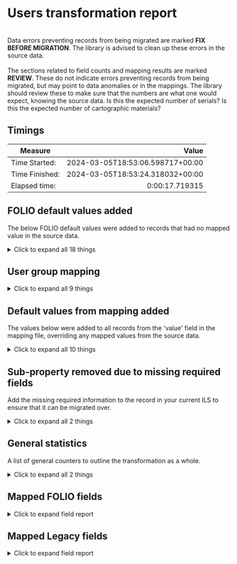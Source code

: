 # Users transformation report
<br/>Data errors preventing records from being migrated are marked **FIX BEFORE MIGRATION**. The library is advised to clean up these errors in the source data.<br/><br/> The sections related to field counts and mapping results are marked **REVIEW**. These do not indicate errors preventing records from being migrated, but may point to data anomalies or in the mappings. The library should review these to make sure that the numbers are what one would expect, knowing the source data. Is this the expected number of serials? Is this the expected number of cartographic materials?
## Timings

Measure | Value
--- | ---:
Time Started: | 2024-03-05T18:53:06.598717+00:00
Time Finished: | 2024-03-05T18:53:24.318032+00:00
Elapsed time: | 0:00:17.719315
## FOLIO default values added
The below FOLIO default values were added to records that had no mapped value in the source data.
<details><summary>Click to expand all 18 things</summary>

Measure | Count
--- | ---:
 added to active | 8,055
 added to customFields.correoAlternativo | 8,055
 added to customFields.fechaDeNascimiento | 8,055
 added to customFields.folio | 8,055
 added to customFields.identificacion | 8,055
 added to customFields.nacionalidad | 8,055
 added to customFields.notas | 8,055
 added to customFields.programaDePendencia | 8,055
 added to customFields.sede | 8,055
 added to customFields.sexo | 8,055
 added to personal.addresses[0].addressLine1 | 8,055
 added to personal.addresses[0].city | 8,055
 added to personal.dateOfBirth | 8,055
 added to personal.mobilePhone | 8,055
 added to personal.phone | 8,055
 added to personal.preferredContactTypeId | 8,055
 added to personal.preferredFirstName | 8,055
</details>

## User group mapping

<details><summary>Click to expand all 9 things</summary>

Measure | Count
--- | ---:
A -> Bachelors and Masters | 7,435
ADM -> ADM | 1
AS -> Teaching assistants | 31
D -> Faculty | 367
E -> Companies | 17
EXT -> EXT | 2
I -> PhD students and Researchers | 7
S -> Library | 195
</details>

## Default values from mapping added
The values below were added to all records from the 'value' field in the mapping file, overriding any mapped values from the source data.
<details><summary>Click to expand all 10 things</summary>

Measure | Count
--- | ---:
True added to notes[0].popUpOnCheckOut | 8,055
True added to notes[0].popUpOnUser | 8,055
True added to notes[1].popUpOnCheckOut | 8,055
True added to notes[1].popUpOnUser | 8,055
True added to notes[2].popUpOnCheckOut | 8,055
True added to notes[2].popUpOnUser | 8,055
True added to personal.addresses[0].primaryAddress | 8,055
users added to notes[1].domain | 8,055
users added to notes[2].domain | 8,055
</details>

## Sub-property removed due to missing required fields
Add the missing required information to the record in your current ILS to ensure that it can be migrated over.
<details><summary>Click to expand all 2 things</summary>

Measure | Count
--- | ---:
notes | 24,165
</details>

## General statistics
A list of general counters to outline the transformation as a whole.
<details><summary>Click to expand all 2 things</summary>

Measure | Count
--- | ---:
Successful user transformations | 8,055
</details>

## Mapped FOLIO fields
<details><summary>Click to expand field report</summary>

FOLIO Field | Mapped | Unmapped
---|---|---
active | 8,055 (100%) | 0 (0%) 
barcode | 8,055 (100%) | 0 (0%) 
enrollmentDate | 8,055 (100%) | 0 (0%) 
expirationDate | 8,055 (100%) | 0 (0%) 
externalSystemId | 8,055 (100%) | 0 (0%) 
id | 8,055 (100%) | 0 (0%) 
patronGroup | 8,055 (100%) | 0 (0%) 
personal | 8,055 (100%) | 0 (0%) 
personal.addresses | 8,055 (100%) | 0 (0%) 
personal.addresses.primaryAddress | 8,055 (100%) | 0 (0%) 
personal.email | 8,055 (100%) | 0 (0%) 
personal.firstName | 8,055 (100%) | 0 (0%) 
personal.lastName | 8,055 (100%) | 0 (0%) 
personal.preferredContactTypeId | 8,055 (100%) | 0 (0%) 
requestPreference | 8,055 (100%) | 0 (0%) 
requestPreference.holdShelf | 8,055 (100%) | 0 (0%) 
username | 8,055 (100%) | 0 (0%) 
</details>

## Mapped Legacy fields
<details><summary>Click to expand field report</summary>

Legacy Field|Present|Mapped|Unmapped
---|---|---|---
Not mapped | 8,055 (100.0%) | 8,055 (100%) | 0  
active TRUE/FALSE | 8,055 (100.0%) | 8,055 (100%) | 0  
addressLine1 | 8,055 (100.0%) | 8,055 (100%) | 0  
borrowernumber | 8,055 (100.0%) | 8,055 (100%) | 0  
branchcode | 8,055 (100.0%) | 8,055 (100%) | 0  
cardnumber | 16,110 (200.0%) | 16,110 (200%) | 0  
categorycode | 16,110 (200.0%) | 16,110 (200%) | 0  
city | 8,055 (100.0%) | 8,055 (100%) | 0  
dateenrolled | 16,110 (200.0%) | 16,110 (200%) | 0  
dateexpiry | 16,110 (200.0%) | 16,110 (200%) | 0  
email | 24,165 (300.0%) | 24,165 (300%) | 0  
firstname | 8,055 (100.0%) | 8,055 (100%) | 0  
surname | 8,055 (100.0%) | 8,055 (100%) | 0  
userid | 8,055 (100.0%) | 8,055 (100%) | 0  
</details>
